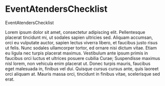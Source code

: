 # EventAtendersChecklist
EventAtendersChecklist



Lorem ipsum dolor sit amet, consectetur adipiscing elit.
Pellentesque placerat tincidunt mi, ut sodales sapien ultricies sed.
Aliquam accumsan, orci eu vulputate auctor, sapien lectus viverra libero,
et faucibus justo risus ut felis. Nunc sodales ullamcorper tortor, 
ed ornare nisi dictum vitae. Etiam eu ligula nec turpis placerat maximus.
Vestibulum ante ipsum primis in faucibus orci luctus et ultrices posuere cubilia Curae;
Suspendisse maximus nisl lorem, non vehicula enim placerat ut. Donec turpis mauris, faucibus
eget malesuada in, finibus vel dui. Quisque cursus cursus ante, quis laoreet orci aliquam at.
Mauris massa orci, tincidunt in finibus vitae, scelerisque sed erat.